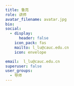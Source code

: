 ```yaml
---
title: 鲁亮
role: 讲师
avatar_filename: avatar.jpg
bio: 
social:
  - display:
      header: false
    icon_pack: fas
    mailto: l_lu@cauc.edu.cn
    icon: envelope

email:  l_lu@cauc.edu.cn
superuser: false
user_groups:
  - 导师
---
```

